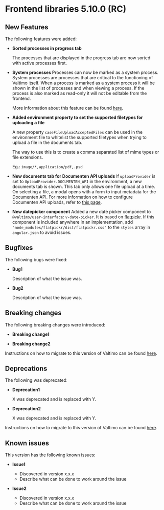 # Frontend libraries 5.10.0 (RC)

## New Features

The following features were added:

* **Sorted processes in progress tab**

  The processes that are displayed in the progress tab are now sorted with active processes first.

* **System processes**
  Processes can now be marked as a system process. System processes are processes that are critical
  to the functioning of Valtimo itself. When a process is marked as a system process it will be shown 
  in the list of processes and when viewing a process. If the process is also marked as read-only it
  will not be editable from the frontend.

  More information about this feature can be found [here](/using-valtimo/process/systemprocesses.md).

* **Added environment property to set the supported filetypes for uploading a file**
  
  A new property `caseFileUploadAcceptedFiles` can be used in the environment file to whitelist the supported filetypes 
  when trying to upload a file in the documents tab.

  The way to use this is to create a comma separated list of mime types or file extensions.
  
  Eg.: `image/*,application/pdf,.psd`

* **New documents tab for Documenten API uploads**
  If `uploadProvider` is set to `UploadProvider.DOCUMENTEN_API` in the environment, a new documents tab is shown. This
  tab only allows one file upload at a time. On selecting a file, a modal opens with a form to input metadata for the
  Documenten API. For more information on how to configure Documenten API uploads, refer to [this page](/using-valtimo/upload/upload-to-documenten-api-with-metadata.md).

* **New datepicker component**
  Added a new date picker component to `@valtimo/user-interface`: `v-date-picker`. It is based on [flatpickr](https://flatpickr.js.org/).
  If this component is included anywhere in an implementation, add `"node_modules/flatpickr/dist/flatpickr.css"` to the
  `styles` array in `angular.json` to avoid issues.

## Bugfixes

The following bugs were fixed:

* **Bug1**

  Description of what the issue was.

* **Bug2**

  Description of what the issue was.

## Breaking changes

The following breaking changes were introduced:

* **Breaking change1**

* **Breaking change2**

Instructions on how to migrate to this version of Valtimo can be found [here](migration.md).

## Deprecations

The following was deprecated:

* **Deprecation1**

  X was deprecated and is replaced with Y.
* **Deprecation2**

  X was deprecated and is replaced with Y.

Instructions on how to migrate to this version of Valtimo can be found [here](migration.md).

## Known issues

This version has the following known issues:

* **Issue1**
    * Discovered in version x.x.x
    * Describe what can be done to work around the issue

* **Issue2**
    * Discovered in version x.x.x
    * Describe what can be done to work around the issue

